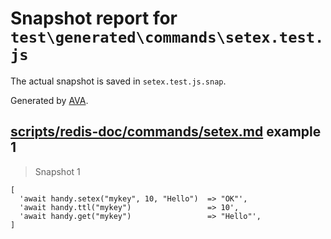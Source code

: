 # Snapshot report for `test\generated\commands\setex.test.js`

The actual snapshot is saved in `setex.test.js.snap`.

Generated by [AVA](https://ava.li).

## [scripts/redis-doc/commands/setex.md](../../../../scripts/redis-doc/commands/setex.md) example 1

> Snapshot 1

    [
      'await handy.setex("mykey", 10, "Hello")  => "OK"',
      'await handy.ttl("mykey")                 => 10',
      'await handy.get("mykey")                 => "Hello"',
    ]
